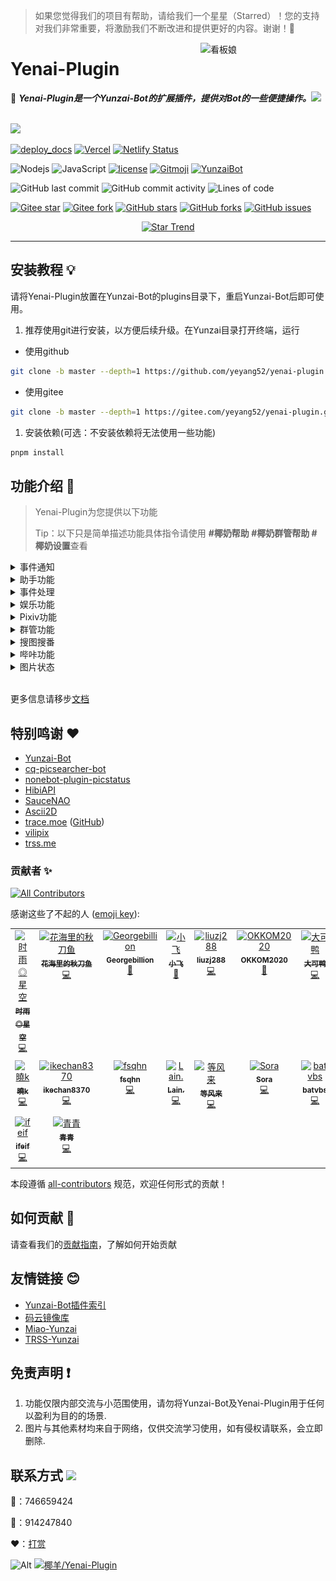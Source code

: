 > 如果您觉得我们的项目有帮助，请给我们一个星星（Starred）！您的支持对我们非常重要，将激励我们不断改进和提供更好的内容。谢谢！🙏

<img src="resources/img/logo.gif" alt="看板娘" width = "200" align="right">

<div align="left">

# Yenai-Plugin

🐑 **_Yenai-Plugin是一个Yunzai-Bot的扩展插件，提供对Bot的一些便捷操作。_**<img src="https://media.giphy.com/media/mGcNjsfWAjY5AEZNw6/giphy.gif" width="50">

<br><img src="https://count.getloli.com/get/@:yenai-plugin?theme=rule34" /><br>


[![deploy_docs](https://github.com/yeyang52/yenai-plugin/actions/workflows/deploy-docs.yml/badge.svg)](https://github.com/yeyang52/yenai-plugin/actions/workflows/deploy-docs.yml)
[![Vercel](https://therealsujitk-vercel-badge.vercel.app/?app=yenai-plugin-eta)](https://vercel.com/yeyang52/yenai-plugin)
[![Netlify Status](https://api.netlify.com/api/v1/badges/fbae5073-1b4c-4c62-a818-6cc8e100d336/deploy-status)](https://app.netlify.com/sites/yenai-plugin/deploys)

![Nodejs](https://img.shields.io/badge/-Node.js-3C873A?style=flat&logo=Node.js&logoColor=white) 
![JavaScript](https://img.shields.io/badge/-JavaScript-eed718?style=flat&logo=javascript&logoColor=ffffff)
[![license](https://img.shields.io/github/license/yeyang52/yenai-plugin.svg?style=flat&logo=gnu)](https://github.com/yeyang52/yenai-plugin/blob/master/LICENSE) 
[![Gitmoji](https://img.shields.io/badge/gitmoji-%20😜%20😍-FFDD67.svg?style=flat-square)](https://gitmoji.dev)
[![YunzaiBot](https://img.shields.io/badge/Yunzai-V3.0.0-black?style=flat&logo=dependabot)](https://gitee.com/Le-niao/Yunzai-Bot) 

![GitHub last commit](https://img.shields.io/github/last-commit/yeyang52/yenai-plugin)
![GitHub commit activity](https://img.shields.io/github/commit-activity/m/yeyang52/yenai-plugin)
![Lines of code](https://img.shields.io/tokei/lines/github/yeyang52/yenai-plugin)

[![Gitee star](https://gitee.com/yeyang52/yenai-plugin/badge/star.svg?theme=dark)](https://gitee.com/yeyang52/yenai-plugin/stargazers)
[![Gitee fork](https://gitee.com/yeyang52/yenai-plugin/badge/fork.svg?theme=dark)](https://gitee.com/yeyang52/yenai-plugin/members)
[![GitHub stars](https://img.shields.io/github/stars/yeyang52/yenai-plugin)](https://github.com/yeyang52/yenai-plugin/stargazers)
[![GitHub forks](https://img.shields.io/github/forks/yeyang52/yenai-plugin)](https://github.com/yeyang52/yenai-plugin/network)
[![GitHub issues](https://img.shields.io/github/issues/yeyang52/yenai-plugin)](https://github.com/yeyang52/yenai-plugin/issues)
</div>

<div align="center">

[![Star Trend](https://api.star-history.com/svg?repos=yeyang52/yenai-plugin&type=Timeline)](https://seladb.github.io/StarTrack-js/#/preload?r=yeyang52,yenai-plugin)

</div>

---

## 安装教程 💡

请将Yenai-Plugin放置在Yunzai-Bot的plugins目录下，重启Yunzai-Bot后即可使用。

1. 推荐使用git进行安装，以方便后续升级。在Yunzai目录打开终端，运行

- 使用github

```sh
git clone -b master --depth=1 https://github.com/yeyang52/yenai-plugin.git ./plugins/yenai-plugin
```

- 使用gitee

```sh
git clone -b master --depth=1 https://gitee.com/yeyang52/yenai-plugin.git ./plugins/yenai-plugin
```

1. 安装依赖(可选：不安装依赖将无法使用一些功能)

```sh
pnpm install
```

## 功能介绍 📖

> Yenai-Plugin为您提供以下功能
>
> Tip：以下只是简单描述功能具体指令请使用 **#椰奶帮助 #椰奶群管帮助 #椰奶设置**查看

<details>
  <summary>事件通知</summary>

- [x] 撤回监听

- [x] 好友申请

- [x] 群邀请

- [x] 好友|群 列表变动

- [x] 好友|群 消息

- [x] Bot被禁言

Tip：具体可使用 **#椰奶设置** 查看
  </details>

<details>
  <summary>助手功能</summary>

- [x] 发送 群聊|好友 消息

- [x] 改头像 | 改昵称 | 改状态 | 改昵称 | 改签名 | 改性别

- [x] 删好友 | 退群

- [x] 获取 好友|群 列表

- [x] 增 删 查 说说

- [x] 开启/关闭戳一戳

- [x] 增 删 黑/白名单


</details>
<details>
  <summary>事件处理</summary>

- [x] 同意|拒绝 好友申请

- [x] 同意|拒绝 群邀请

- [x] 回复好友消息

- [x] 查看现有好友申请/群邀请

- [x] 同意/拒绝全部好友申请/群邀请

- [x] 查看全部请求
  
- [ ] 查看/回添 单向好友
  

</details>
<details>
  <summary>娱乐功能</summary>

- [x] 随机唱鸭

- [x] 赞我（支持陌生人点赞）

- [x] coser

- [x] 支付宝到账语音

</details>
<details>
  <summary>Pixiv功能</summary>

- [x] Pixiv排行榜

- [x] Tag搜图

- [x] Pid搜图

- [x] Uid搜图

- [x] 查看热门Tag

- [x] 查看相关作品

Tip：详情请参考[此教程](https://yenai.trss.me/features/Pixiv.html)

</details>

<details>
  <summary>群管功能</summary>

- [x] (全体)?禁言|解禁

- [x] 允许|禁止 匿名

- [x] 踢@群员

- [x] 设置|取消 管理

- [x] 增 删 查 公告

- [x] 我要自闭

- [x] 申请头衔

- [x] 修改头衔

- [x] 头衔屏蔽词

- [x] 查看/清理多久没发言的人

- [x] 查看/清理从未发言的人

- [x] 查看最近入群情况

- [x] 获取禁言列表

- [x] 解除全部禁言

- [x] 加群申请处理

- [x] 白名单

- [ ] 黑名单

- [x] 哪个叼毛是龙王
  
Tip：具体可使用 **#椰奶群管帮助** 查看
  </details>

<details>
  <summary>搜图搜番</summary>

- [x] [saucenao](https://saucenao.com)
- [x] [whatanime](https://trace.moe)
- [x] [ascii2d](https://ascii2d.net)

</details>

<details>
  <summary>哔咔功能</summary>

- [x] 哔咔搜索
- [x] 哔咔看本子

</details>


<details>
  <summary>图片状态</summary>

 <img src="resources/img/state.jpg" alt="状态" width = "300" />

 状态Pro

<img src="resources/img/statePro.jpg" alt="状态" width = "300" />

</details>
<br>

更多信息请移步[文档](https://yenai.trss.me)

## 特别鸣谢 ❤️

- [Yunzai-Bot](https://gitee.com/Le-niao/Yunzai-Bot)
- [cq-picsearcher-bot](https://github.com/Tsuk1ko/cq-picsearcher-bot)
- [nonebot-plugin-picstatus](https://github.com/lgc2333/nonebot-plugin-picstatus)
- [HibiAPI](https://github.com/mixmoe/HibiAPI)
- [SauceNAO](https://saucenao.com/)
- [Ascii2D](https://ascii2d.net/)
- [trace.moe](https://trace.moe) ([GitHub](https://github.com/soruly/trace.moe))
- [vilipix](https://www.vilipix.com/)
- [trss.me](https://trss.me)

### 贡献者 ✨

<!-- ALL-CONTRIBUTORS-BADGE:START - Do not remove or modify this section -->
[![All Contributors](https://img.shields.io/badge/all_contributors-16-orange.svg?style=flat-square)](#contributors-)
<!-- ALL-CONTRIBUTORS-BADGE:END -->
感谢这些了不起的人 ([emoji key](https://allcontributors.org/docs/en/emoji-key)):

<!-- ALL-CONTRIBUTORS-LIST:START - Do not remove or modify this section -->
<!-- prettier-ignore-start -->
<!-- markdownlint-disable -->
<table>
  <tbody>
    <tr>
      <td align="center" valign="top" width="14.28%"><a href="https://github.com/TimeRainStarSky"><img src="https://avatars.githubusercontent.com/u/63490117?v=4?s=100" width="100px;" alt="时雨◎星空"/><br /><sub><b>时雨◎星空</b></sub></a><br /><a href="https://github.com/yeyang52/yenai-plugin/commits?author=TimeRainStarSky" title="Code">💻</a></td>
      <td align="center" valign="top" width="14.28%"><a href="https://github.com/Saury-loser"><img src="https://avatars.githubusercontent.com/u/106982493?v=4?s=100" width="100px;" alt="花海里的秋刀鱼"/><br /><sub><b>花海里的秋刀鱼</b></sub></a><br /><a href="https://github.com/yeyang52/yenai-plugin/commits?author=Saury-loser" title="Code">💻</a></td>
      <td align="center" valign="top" width="14.28%"><a href="https://github.com/Georgebillion"><img src="https://avatars.githubusercontent.com/u/40432824?v=4?s=100" width="100px;" alt="Georgebillion"/><br /><sub><b>Georgebillion</b></sub></a><br /><a href="#ideas-Georgebillion" title="Ideas, Planning, & Feedback">🤔</a></td>
      <td align="center" valign="top" width="14.28%"><a href="https://github.com/xfdown"><img src="https://avatars.githubusercontent.com/u/42599406?v=4?s=100" width="100px;" alt="小飞"/><br /><sub><b>小飞</b></sub></a><br /><a href="#ideas-xfdown" title="Ideas, Planning, & Feedback">🤔</a></td>
      <td align="center" valign="top" width="14.28%"><a href="https://github.com/liuzj288"><img src="https://avatars.githubusercontent.com/u/13833404?v=4?s=100" width="100px;" alt="liuzj288"/><br /><sub><b>liuzj288</b></sub></a><br /><a href="https://github.com/yeyang52/yenai-plugin/commits?author=liuzj288" title="Code">💻</a></td>
      <td align="center" valign="top" width="14.28%"><a href="https://github.com/OKKOM2020"><img src="https://avatars.githubusercontent.com/u/88592811?v=4?s=100" width="100px;" alt="OKKOM2020"/><br /><sub><b>OKKOM2020</b></sub></a><br /><a href="https://github.com/yeyang52/yenai-plugin/commits?author=OKKOM2020" title="Documentation">📖</a></td>
      <td align="center" valign="top" width="14.28%"><a href="https://github.com/kmiit"><img src="https://avatars.githubusercontent.com/u/61952405?v=4?s=100" width="100px;" alt="大可鸭"/><br /><sub><b>大可鸭</b></sub></a><br /><a href="https://github.com/yeyang52/yenai-plugin/commits?author=kmiit" title="Code">💻</a></td>
    </tr>
    <tr>
      <td align="center" valign="top" width="14.28%"><a href="https://github.com/SmallK111407"><img src="https://avatars.githubusercontent.com/u/108290923?v=4?s=100" width="100px;" alt="曉k"/><br /><sub><b>曉k</b></sub></a><br /><a href="https://github.com/yeyang52/yenai-plugin/commits?author=SmallK111407" title="Code">💻</a></td>
      <td align="center" valign="top" width="14.28%"><a href="https://github.com/ikechan8370"><img src="https://avatars.githubusercontent.com/u/21212372?v=4?s=100" width="100px;" alt="ikechan8370"/><br /><sub><b>ikechan8370</b></sub></a><br /><a href="https://github.com/yeyang52/yenai-plugin/commits?author=ikechan8370" title="Code">💻</a></td>
      <td align="center" valign="top" width="14.28%"><a href="https://github.com/fsqhn"><img src="https://avatars.githubusercontent.com/u/13745793?v=4?s=100" width="100px;" alt="fsqhn"/><br /><sub><b>fsqhn</b></sub></a><br /><a href="https://github.com/yeyang52/yenai-plugin/commits?author=fsqhn" title="Code">💻</a></td>
      <td align="center" valign="top" width="14.28%"><a href="https://github.com/Loli-Lain"><img src="https://avatars.githubusercontent.com/u/74231782?v=4?s=100" width="100px;" alt="Lain."/><br /><sub><b>Lain.</b></sub></a><br /><a href="https://github.com/yeyang52/yenai-plugin/commits?author=Loli-Lain" title="Code">💻</a></td>
      <td align="center" valign="top" width="14.28%"><a href="https://github.com/Denfenglai"><img src="https://avatars.githubusercontent.com/u/129082426?v=4?s=100" width="100px;" alt="等风来"/><br /><sub><b>等风来</b></sub></a><br /><a href="https://github.com/yeyang52/yenai-plugin/commits?author=Denfenglai" title="Code">💻</a></td>
      <td align="center" valign="top" width="14.28%"><a href="https://fuxuan.org/"><img src="https://avatars.githubusercontent.com/u/59615518?v=4?s=100" width="100px;" alt="Sora"/><br /><sub><b>Sora</b></sub></a><br /><a href="https://github.com/yeyang52/yenai-plugin/commits?author=8852690" title="Code">💻</a></td>
      <td align="center" valign="top" width="14.28%"><a href="https://github.com/batvbs"><img src="https://avatars.githubusercontent.com/u/60730393?v=4?s=100" width="100px;" alt="batvbs"/><br /><sub><b>batvbs</b></sub></a><br /><a href="https://github.com/yeyang52/yenai-plugin/commits?author=batvbs" title="Code">💻</a></td>
    </tr>
    <tr>
      <td align="center" valign="top" width="14.28%"><a href="https://github.com/ifeif"><img src="https://avatars.githubusercontent.com/u/36729028?v=4?s=100" width="100px;" alt="ifeif"/><br /><sub><b>ifeif</b></sub></a><br /><a href="https://github.com/yeyang52/yenai-plugin/commits?author=ifeif" title="Code">💻</a></td>
      <td align="center" valign="top" width="14.28%"><a href="https://github.com/Jin1c-3"><img src="https://avatars.githubusercontent.com/u/126029323?v=4?s=100" width="100px;" alt="青青"/><br /><sub><b>青青</b></sub></a><br /><a href="https://github.com/yeyang52/yenai-plugin/commits?author=Jin1c-3" title="Code">💻</a></td>
    </tr>
  </tbody>
</table>

<!-- markdownlint-restore -->
<!-- prettier-ignore-end -->

<!-- ALL-CONTRIBUTORS-LIST:END -->

本段遵循 [all-contributors](https://github.com/all-contributors/all-contributors) 规范，欢迎任何形式的贡献！

## 如何贡献 🤔

请查看我们的[贡献指南](CONTRIBUTING.md)，了解如何开始贡献

## 友情链接 😊

- [Yunzai-Bot插件索引](https://gitee.com/Hikari666/Yunzai-Bot-plugins-index)
- [码云镜像库](https://gitee.com/yeyang52/yenai-plugin)
- [Miao-Yunzai](https://gitee.com/yoimiya-kokomi/Miao-Yunzai)
- [TRSS-Yunzai](https://gitee.com/TimeRainStarSky/Yunzai)

## 免责声明 ❗

1. 功能仅限内部交流与小范围使用，请勿将Yunzai-Bot及Yenai-Plugin用于任何以盈利为目的的场景.
2. 图片与其他素材均来自于网络，仅供交流学习使用，如有侵权请联系，会立即删除.

## 联系方式 <img src="https://media.giphy.com/media/VgCDAzcKvsR6OM0uWg/giphy.gif" width="50">

🐧：746659424

💬：914247840

❤️：[打赏](https://yenai.trss.me/donate.html)

![Alt](https://repobeats.axiom.co/api/embed/42b5a7769074be124bd9ab02456897e37d1581f1.svg "Repobeats analytics image")
[![椰羊/Yenai-Plugin](https://gitee.com/yeyang52/yenai-plugin/widgets/widget_card.svg?colors=4183c4,ffffff,ffffff,e3e9ed,666666,9b9b9b)](https://gitee.com/yeyang52/yenai-plugin)